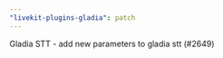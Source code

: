 ```yaml
---
"livekit-plugins-gladia": patch
---
```


Gladia STT - add new parameters to gladia stt (#2649)

